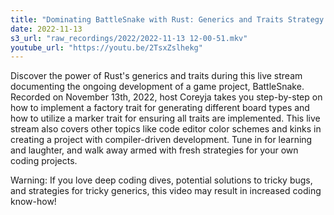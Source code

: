 ```yaml
---
title: "Dominating BattleSnake with Rust: Generics and Traits Strategy | Live Stream"
date: 2022-11-13
s3_url: "raw_recordings/2022/2022-11-13 12-00-51.mkv"
youtube_url: "https://youtu.be/2TsxZslhekg"
---
```


Discover the power of Rust's generics and traits during this live stream documenting the ongoing development of a game project, BattleSnake. Recorded on November 13th, 2022, host Coreyja takes you step-by-step on how to implement a factory trait for generating different board types and how to utilize a marker trait for ensuring all traits are implemented. This live stream also covers other topics like code editor color schemes and kinks in creating a project with compiler-driven development. Tune in for learning and laughter, and walk away armed with fresh strategies for your own coding projects.

Warning: If you love deep coding dives, potential solutions to tricky bugs, and strategies for tricky generics, this video may result in increased coding know-how!
